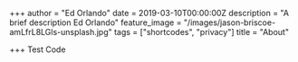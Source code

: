 +++
author = "Ed Orlando"
date = 2019-03-10T00:00:00Z
description = "A brief description Ed Orlando"
feature_image = "/images/jason-briscoe-amLfrL8LGls-unsplash.jpg"
tags = ["shortcodes", "privacy"]
title = "About"

+++
Test Code